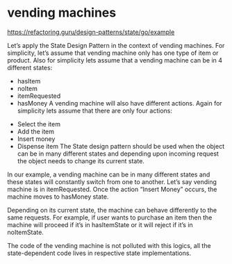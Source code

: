# vending machines
https://refactoring.guru/design-patterns/state/go/example

Let’s apply the State Design Pattern in the context of vending machines. For simplicity, let’s assume that vending machine only has one type of item or product. Also for simplicity lets assume that a vending machine can be in 4 different states:

* hasItem
* noItem
* itemRequested
* hasMoney
A vending machine will also have different actions. Again for simplicity lets assume that there are only four actions:

- Select the item
- Add the item
- Insert money
- Dispense item
The State design pattern should be used when the object can be in many different states and depending upon incoming request the object needs to change its current state.

In our example, a vending machine can be in many different states and these states will constantly switch from one to another. Let’s say vending machine is in itemRequested. Once the action “Insert Money” occurs, the machine moves to hasMoney state.

Depending on its current state, the machine can behave differently to the same requests. For example, if user wants to purchase an item then the machine will proceed if it’s in hasItemState or it will reject if it’s in noItemState.

The code of the vending machine is not polluted with this logics, all the state-dependent code lives in respective state implementations.